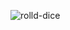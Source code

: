 ![rolld-dice](https://github.com/Danilocl/Javascript-Projects/assets/22922904/ed59b7ab-692e-4d1c-919c-0a61c7b424ec)
